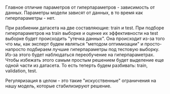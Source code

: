 Главное отличие параметров от гиперпараметров - зависимость от данных.
Параметры модели зависят от данных, в то время как гиперпараметры - нет.

При разбиении датасета на две составляющие: train и test.
При подборе гиперпараметров на train выборке и оценке их эффективности на test выборке будет происходить "утечка данных". Она происходит из-за того что мы, как эксперт будем являться "методом оптимизации" и просто-напросто подбираем лучшие гиперпараметры под тестовую выборку. Из-за этого будет наблюдаться переобучение на гиперпараметрах.
Чтобы избежать этого самым простым решением будет выделение еще одной части из датасета.
То есть теперть будем разбивать: train, validation, test.

Регуляризация в целом - это такие "искусственные" ограничения на нашу модель, которые стабилизируют решение.